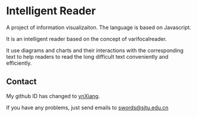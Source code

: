 # Intelligent Reader
A project of information visualizaiton. The language is based on Javascript.

It is an intelligent reader based on the concept of varifocalreader.

It use diagrams and charts and their interactions with the corresponding text to help readers to read the long difficult text conveniently and efficiently.

## Contact
My github ID has changed to [ynXiang](https://github.com/ynXiang).

If you have any problems, just send emails to swords@sjtu.edu.cn
